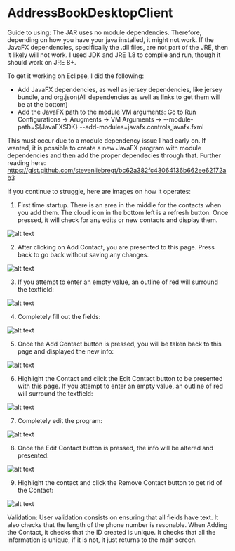 # AddressBookDesktopClient

Guide to using:
The JAR uses no module dependencies. Therefore, depending on how you have your java installed, it might not work.
If the JavaFX dependencies, specifically the .dll files, are not part of the JRE, then it likely will not work.
I used JDK and JRE 1.8 to compile and run, though it should work on JRE 8+.

To get it working on Eclipse, I did the following:
- Add JavaFX dependencies, as well as jersey dependencies, like jersey bundle, and org.json(All dependencies as well as links to get them will be at the bottom)
- Add the JavaFX path to the module VM arguments: Go to Run Configurations -> Arugments -> VM Arguments -> --module-path=${JavaFXSDK} --add-modules=javafx.controls,javafx.fxml

This must occur due to a module dependency issue I had early on. 
If wanted, it is possible to create a new JavaFX program with module dependencies and then add the proper dependecies through that.
Further reading here: https://gist.github.com/stevenliebregt/bc62a382fc43064136b662ee62172ab3

If you continue to struggle, here are images on how it operates:

1. First time startup. There is an area in the middle for the contacts when you add them. The cloud icon in the bottom left is a refresh button. 
Once pressed, it will check for any edits or new contacts and display them.

![alt text](https://github.com/Alexander-Aghili/AddressBookDesktopClient/blob/master/Images/startup.png?raw=true)

2. After clicking on Add Contact, you are presented to this page. Press back to go back without saving any changes.

![alt text](https://github.com/Alexander-Aghili/AddressBookDesktopClient/blob/master/Images/AddContactStartup.png?raw=true)

3. If you attempt to enter an empty value, an outline of red will surround the textfield:

![alt text](https://github.com/Alexander-Aghili/AddressBookDesktopClient/blob/master/Images/AddContactNoInfo.png?raw=true)

4. Completely fill out the fields:

![alt text](https://github.com/Alexander-Aghili/AddressBookDesktopClient/blob/master/Images/AddContactFilled.png?raw=true)

5. Once the Add Contact button is pressed, you will be taken back to this page and displayed the new info:

![alt text](https://github.com/Alexander-Aghili/AddressBookDesktopClient/blob/master/Images/NewContactAdded.png?raw=true)

6. Highlight the Contact and click the Edit Contact button to be presented with this page. If you attempt to enter an empty value, an outline of red will surround the textfield:

![alt text](https://github.com/Alexander-Aghili/AddressBookDesktopClient/blob/master/Images/EditContactNoInfo.png?raw=true)

7. Completely edit the program: 

![alt text](https://github.com/Alexander-Aghili/AddressBookDesktopClient/blob/master/Images/EditContactFilled.png?raw=true)

8. Once the Edit Contact button is pressed, the info will be altered and presented:

![alt text](https://github.com/Alexander-Aghili/AddressBookDesktopClient/blob/master/Images/ContactEdited.png?raw=true)

9. Highlight the contact and click the Remove Contact button to get rid of the Contact:

![alt text](https://github.com/Alexander-Aghili/AddressBookDesktopClient/blob/master/Images/startup.png?raw=true)

Validation: User validation consists on ensuring that all fields have text. It also checks that the length of the phone number is resonable. 
When Adding the Contact, it checks that the ID created is unique. It checks that all the information is unique, if it is not, it just returns to the main screen.
